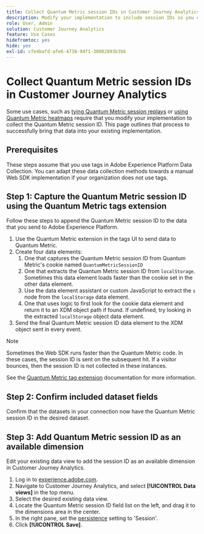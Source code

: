 ```yaml
---
title: Collect Quantum Metric session IDs in Customer Journey Analytics
description: Modify your implementation to include session IDs so you can analyze them in Customer Journey Analytics.
role: User, Admin
solution: Customer Journey Analytics
feature: Use Cases
hidefromtoc: yes
hide: yes
exl-id: cfe4bafd-afe6-4738-94f1-30882893b3b6
---
```

# Collect Quantum Metric session IDs in Customer Journey Analytics

Some use cases, such as [tying Quantum Metric session replays](tie-session-replays.md) or [using Quantum Metric heatmaps](heatmap.md) require that you modify your implementation to collect the Quantum Metric session ID. This page outlines that process to successfully bring that data into your existing implementation.

## Prerequisites 
These steps assume that you use tags in Adobe Experience Platform Data Collection. You can adapt these data collection methods towards a manual Web SDK implementation if your organization does not use tags.

## Step 1: Capture the Quantum Metric session ID using the Quantum Metric tags extension

Follow these steps to append the Quantum Metric session ID to the data that you send to Adobe Experience Platform.

1. Use the Quantum Metric extension in the tags UI to send data to Quantum Metric.
1. Create four data elements:
   1. One that captures the Quantum Metric session ID from Quantum Metric's cookie named `QuantumMetricSessionID`
   1. One that extracts the Quantum Metric session ID from `localStorage`. Sometimes this data element loads faster than the cookie set in the other data element.
   1. Use the data element assistant or custom JavaScript to extract the `s` node from the `localStorage` data element.
   1. One that uses logic to first look for the cookie data element and return it to an XDM object path if found. If undefined, try looking in the extracted `localStorage` object data element.
1. Send the final Quantum Metric session ID data element to the XDM object sent in every event.

>[!NOTE]
>Sometimes the Web SDK runs faster than the Quantum Metric code. In these cases, the session ID is sent on the subsequent hit. If a visitor bounces, then the session ID is not collected in these instances.

See the [Quantum Metric tag extension](https://experienceleague.adobe.com/en/docs/experience-platform/destinations/catalog/analytics/quantum-metric) documentation for more information.

## Step 2: Confirm included dataset fields

Confirm that the datasets in your connection now have the Quantum Metric session ID in the desired dataset.

## Step 3: Add Quantum Metric session ID as an available dimension

Edit your existing data view to add the session ID as an available dimension in Customer Journey Analytics.

1. Log in to [experience.adobe.com](https://experience.adobe.com).
1. Navigate to Customer Journey Analytics, and select **[!UICONTROL Data views]** in the top menu.
1. Select the desired existing data view.
1. Locate the Quantum Metric session ID field list on the left, and drag it to the dimensions area in the center.
1. In the right pane, set the [persistence](/help/data-views/component-settings/persistence.md) setting to 'Session'.
1. Click **[!UICONTROL Save]**.


